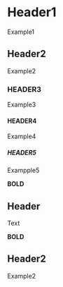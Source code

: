 # Header1

Example1

## Header2

Example2

### HEADER3

Example3

#### HEADER4

Example4

##### HEADER5

Exampple5

****BOLD****

## Header

Text

**BOLD**

## Header2

Example2
